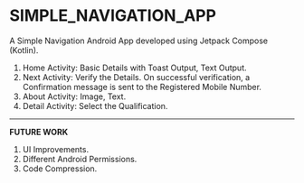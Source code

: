 # SIMPLE_NAVIGATION_APP
A Simple Navigation Android App developed using Jetpack Compose (Kotlin).

1. Home Activity: Basic Details with Toast Output, Text Output.
2. Next Activity: Verify the Details. On successful verification, a Confirmation message is sent to the Registered Mobile Number.
3. About Activity: Image, Text.
4. Detail Activity: Select the Qualification. 
<hr>

**FUTURE WORK**

1. UI Improvements.
2. Different Android Permissions.
3. Code Compression.
